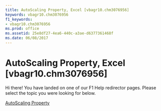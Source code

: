 ```yaml
---
title: AutoScaling Property, Excel [vbagr10.chm3076956]
keywords: vbagr10.chm3076956
f1_keywords:
- vbagr10.chm3076956
ms.prod: office
ms.assetid: 25e8df27-4ea6-440c-a3ae-d6377361468f
ms.date: 06/08/2017
---
```



# AutoScaling Property, Excel [vbagr10.chm3076956]

Hi there! You have landed on one of our F1 Help redirector pages. Please select the topic you were looking for below.

[AutoScaling Property](http://msdn.microsoft.com/library/f132291c-e356-eea5-0ef5-0e4def8d4832%28Office.15%29.aspx)


